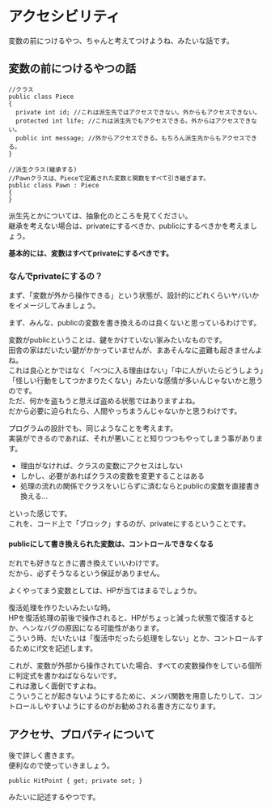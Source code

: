 # アクセシビリティ
変数の前につけるやつ、ちゃんと考えてつけようね、みたいな話です。

## 変数の前につけるやつの話

```
//クラス
public class Piece
{
  private int id; //これは派生先ではアクセスできない。外からもアクセスできない。
  protected int life; //これは派生先でもアクセスできる。外からはアクセスできない。
  public int message; //外からアクセスできる。もちろん派生先からもアクセスできる。
}

//派生クラス(継承する)
//Pawnクラスは、Pieceで定義された変数と関数をすべて引き継ぎます。
public class Pawn : Piece
{
}
```

派生先とかについては、抽象化のところを見てください。  
継承を考えない場合は、privateにするべきか、publicにするべきかを考えましょう。  

**基本的には、変数はすべてprivateにするべきです。**

### なんでprivateにするの？

まず、「変数が外から操作できる」という状態が、設計的にどれくらいヤバいかをイメージしてみましょう。  

まず、みんな、publicの変数を書き換えるのは良くないと思っているわけです。  

変数がpublicということは、鍵をかけていない家みたいなものです。  
田舎の家はだいたい鍵がかかっていませんが、まあそんなに盗難も起きませんよね。  
これは良心とかではなく「べつに入る理由はない」「中に人がいたらどうしよう」「怪しい行動をしてつかまりたくない」みたいな感情が多いんじゃないかと思うのです。  
ただ、何かを盗もうと思えば盗める状態ではありますよね。  
だから必要に迫られたら、人間やっちまうんじゃないかと思うわけです。  

プログラムの設計でも、同じようなことを考えます。  
実装ができるのであれば、それが悪いことと知りつつもやってしまう事があります。  
- 理由がなければ、クラスの変数にアクセスはしない
- しかし、必要があればクラスの変数を変更することはある
- 処理の流れの関係でクラスをいじらずに済むならとpublicの変数を直接書き換える…

といった感じです。  
これを、コード上で「ブロック」するのが、privateにするということです。  


#### publicにして書き換えられた変数は、コントロールできなくなる
だれでも好きなときに書き換えていいわけです。  
だから、必ずそうなるという保証がありません。  

よくやってまう変数としては、HPが当てはまるでしょうか。  

復活処理を作りたいみたいな時。  
HPを復活処理の前後で操作されると、HPがちょっと減った状態で復活するとか、ヘンなバグの原因になる可能性があります。  
こういう時、だいたいは「復活中だったら処理をしない」とか、コントロールするためにif文を記述します。  

これが、変数が外部から操作されていた場合、すべての変数操作をしている個所に判定式を書かねばならないです。  
これは激しく面倒ですよね。  
こういうことが起きないようにするために、メンバ関数を用意したりして、コントロールしやすいようにするのがお勧めされる書き方になります。


## アクセサ、プロパティについて

後で詳しく書きます。  
便利なので使っていきましょう。  
```
public HitPoint { get; private set; }
```
みたいに記述するやつです。  
